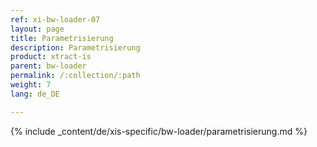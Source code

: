```yaml
---
ref: xi-bw-loader-07
layout: page
title: Parametrisierung
description: Parametrisierung
product: xtract-is
parent: bw-loader
permalink: /:collection/:path
weight: 7
lang: de_DE

---
```

{% include _content/de/xis-specific/bw-loader/parametrisierung.md  %}